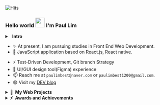 ![Hits](https://hits.seeyoufarm.com/api/count/incr/badge.svg?url=https%3A%2F%2Fgithub.com%2Fpplemover&count_bg=%23170206&title_bg=%230EE90F&icon=git.svg&icon_color=%23E7E7E7&title=Visitor+Stats&edge_flat=false)

### Hello world <img src="https://media.giphy.com/media/hvRJCLFzcasrR4ia7z/giphy.gif" width="30px"> I'm Paul Lim

<details>
  <summary><b>&nbsp;&nbsp;Intro</b></summary>
  &nbsp;&nbsp;&nbsp;Passionate and innovative software developer with expertise in automation and a strong belief in the power of technology to improve lives. Skilled in collaborating with cross-functional teams to identify and solve problems using programming, with a focus on making the world a better place. Able to leverage creativity and technical skills to streamline processes and increase comfort through automation.
</details>

- ✨ At present, I am pursuing studies in Front End Web Development.
- 💪 JavaScript application based on React.js, React native.
<!-- 2+ years of experience in development of JavaScript application based on React.js, React Native -->
<!-- 🌱 Domain experience: JavaScript, React.js, React Native, Node.js, TypeScript, Docker, Python, WebRTC, RESTful API, Web Publishing & UI Componenet, HTML and CSS -->
- ⚡ Test-Driven Development, Git branch Strategy
- 🔭 UI/GUI design tool(Figma) experience
- 📫 Reach me at `paulimbest@naver.com` or `paulimbest1200@gmail.com`.
- 😄 Visit my [DEV blog](https://pplemover.github.io)

<details>
  <summary><b>🔗&nbsp;&nbsp;My&nbsp;Web Projects</b></summary>
  
 - [Starbucks Clone Website](https://lambent-chaja-ac32df.netlify.app) - Starbucks Korea Website Clone project made with HTML, CSS, JS.
 <!-- 
 - BurgerPedia (WEB, 대)
 - Auto Wars (WEB, 대)
 - 2027 대선 공약 비교 (WEB, 대)
 - 국가재난 상황 알리미(WEB, 대)
 - BORI VIEWER (크롬 익스텐션, 소)
 - 견생네컷 (Flutter, 소) 
 - Shopping Calender
 -->
   
</details>

<details>
  <summary><b>⚡&nbsp;&nbsp;Awards&nbsp;and&nbsp;Achievements</b></summary>
  <br/>
  
- ➡️ [Grand Prize](https://m.blog.naver.com/uosblog/222165125291) at the 'Autonomous Driving and C-ITS Idea Contest' funded by the Korean Department of Transportation.
- ⚡ English Certification: TOEIC `980`, OPIC Speaking `Advanced Low`.
  
</details>
  
  
<!--
**pplemover/pplemover** is a ✨ _special_ ✨ repository because its `README.md` (this file) appears on your GitHub profile.

Here are some ideas to get you started:

- 🔭 I’m currently working on ...
- 🌱 I’m currently learning ...
- 👯 I’m looking to collaborate on ...
- 🤔 I’m looking for help with ...
- 💬 Ask me about ...
- 📫 How to reach me: ...
- 😄 Pronouns: ...
- ⚡ Fun fact: ...
- ➡️

배지 만드는 링크
https://shields.io/

오픈소스 예제 모음
https://github.com/abhisheknaiidu/awesome-github-profile-readme

벤치마킹 사례
https://github.com/gautamkrishnar/gautamkrishnar/blob/master/README.md
-->
